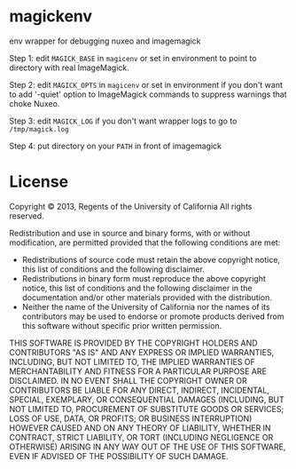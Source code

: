 magickenv
=========

env wrapper for debugging nuxeo and imagemagick

Step 1: edit `MAGICK_BASE` in `magicenv` or set in environment to point to directory with real ImageMagick.

Step 2: edit `MAGICK_OPTS` in `magicenv` or set in environment if you don't want to add '-quiet' option to
ImageMagick commands to suppress warnings that choke Nuxeo.

Step 3: edit `MAGICK_LOG` if you don't want wrapper logs to go to `/tmp/magick.log`

Step 4: put directory on your `PATH` in front of imagemagick


# License 

Copyright © 2013, Regents of the University of California
All rights reserved.

Redistribution and use in source and binary forms, with or without 
modification, are permitted provided that the following conditions are met:

- Redistributions of source code must retain the above copyright notice, 
  this list of conditions and the following disclaimer.
- Redistributions in binary form must reproduce the above copyright notice, 
  this list of conditions and the following disclaimer in the documentation 
  and/or other materials provided with the distribution.
- Neither the name of the University of California nor the names of its
  contributors may be used to endorse or promote products derived from this 
  software without specific prior written permission.

THIS SOFTWARE IS PROVIDED BY THE COPYRIGHT HOLDERS AND CONTRIBUTORS "AS IS" 
AND ANY EXPRESS OR IMPLIED WARRANTIES, INCLUDING, BUT NOT LIMITED TO, THE 
IMPLIED WARRANTIES OF MERCHANTABILITY AND FITNESS FOR A PARTICULAR PURPOSE 
ARE DISCLAIMED. IN NO EVENT SHALL THE COPYRIGHT OWNER OR CONTRIBUTORS BE 
LIABLE FOR ANY DIRECT, INDIRECT, INCIDENTAL, SPECIAL, EXEMPLARY, OR 
CONSEQUENTIAL DAMAGES (INCLUDING, BUT NOT LIMITED TO, PROCUREMENT OF 
SUBSTITUTE GOODS OR SERVICES; LOSS OF USE, DATA, OR PROFITS; OR BUSINESS 
INTERRUPTION) HOWEVER CAUSED AND ON ANY THEORY OF LIABILITY, WHETHER IN 
CONTRACT, STRICT LIABILITY, OR TORT (INCLUDING NEGLIGENCE OR OTHERWISE) 
ARISING IN ANY WAY OUT OF THE USE OF THIS SOFTWARE, EVEN IF ADVISED OF THE 
POSSIBILITY OF SUCH DAMAGE.

